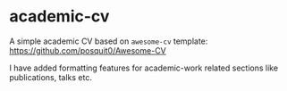 # academic-cv

A simple academic CV based on `awesome-cv` template: https://github.com/posquit0/Awesome-CV

I have added formatting features for academic-work related sections like publications, talks etc.